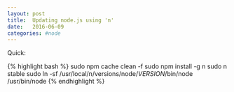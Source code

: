 ```yaml
---
layout: post
title:  Updating node.js using 'n'
date:   2016-06-09
categories: #node
---
```


Quick:

{% highlight bash %}
sudo npm cache clean -f
sudo npm install -g n
sudo n stable
sudo ln -sf /usr/local/n/versions/node/_VERSION_/bin/node /usr/bin/node
{% endhighlight %}
